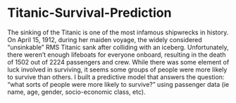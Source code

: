 # Titanic-Survival-Prediction
The sinking of the Titanic is one of the most infamous shipwrecks in history.  On April 15, 1912, during her maiden voyage, the widely considered “unsinkable” RMS Titanic sank after colliding with an iceberg. Unfortunately, there weren’t enough lifeboats for everyone onboard, resulting in the death of 1502 out of 2224 passengers and crew.  While there was some element of luck involved in surviving, it seems some groups of people were more likely to survive than others.  I built a predictive model that answers the question: “what sorts of people were more likely to survive?” using passenger data (ie name, age, gender, socio-economic class, etc).

